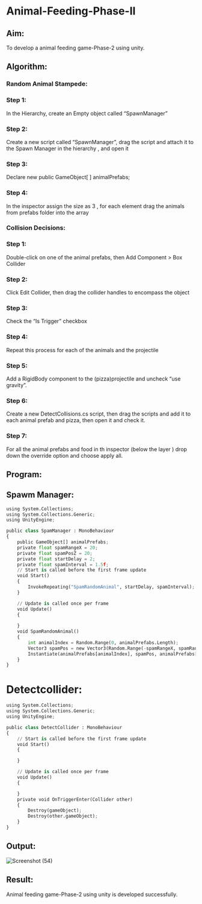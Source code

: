 # Animal-Feeding-Phase-II

## Aim:
To develop a animal feeding game-Phase-2 using unity.
## Algorithm:
### Random Animal Stampede:
### Step 1: 
In the Hierarchy, create an Empty object called “SpawnManager”
### Step 2: 
Create a new script called “SpawnManager”, drag the script and attach it to the Spawn Manager in the hierarchy , and open it
### Step 3: 
Declare new public GameObject[ ] animalPrefabs;
### Step 4: 
In the inspector assign the size as 3 , for each element drag the animals from prefabs folder into the array

### Collision Decisions:
### Step 1:
Double-click on one of the animal prefabs, then Add Component > Box Collider
### Step 2: 
Click Edit Collider, then drag the collider handles to encompass the object
### Step 3: 
Check the “Is Trigger” checkbox
### Step 4: 
Repeat this process for each of the animals and the projectile
### Step 5:
Add a RigidBody component to the (pizza)projectile and uncheck “use gravity”.
### Step 6:
Create a new DetectCollisions.cs script, then drag the scripts and add it to each animal prefab and pizza, then open it and check it.
### Step 7: 
For all the animal prefabs and food in th inspector (below the  layer ) drop down the override option and choose apply all.

## Program:
## Spawm Manager:
```python
using System.Collections;
using System.Collections.Generic;
using UnityEngine;

public class SpamManager : MonoBehaviour
{
    public GameObject[] animalPrefabs;
    private float spamRangeX = 20;
    private float spamPosZ = 20;
    private float startDelay = 2;
    private float spamInterval = 1.5f;
    // Start is called before the first frame update
    void Start()
    {
        InvokeRepeating("SpamRandomAnimal", startDelay, spamInterval);
    }

    // Update is called once per frame
    void Update()
    {
        
    }
    void SpamRandomAnimal()
    {
        int animalIndex = Random.Range(0, animalPrefabs.Length);
        Vector3 spamPos = new Vector3(Random.Range(-spamRangeX, spamRangeX), 0, spamPosZ);
        Instantiate(animalPrefabs[animalIndex], spamPos, animalPrefabs[animalIndex].transform.rotation);
    }
}
```

# Detectcollider:
```python
using System.Collections;
using System.Collections.Generic;
using UnityEngine;

public class DetectCollider : MonoBehaviour
{
    // Start is called before the first frame update
    void Start()
    {

    }

    // Update is called once per frame
    void Update()
    {

    }
    private void OnTriggerEnter(Collider other)
    {
        Destroy(gameObject);
        Destroy(other.gameObject);
    }
}
```
## Output:
![Screenshot (54)](https://github.com/TejaswiniGugananthan/Animal-Feeding-Phase-II/assets/121222763/dc4706e5-639d-45c2-b95d-d5dc70ed30c7)

## Result:
Animal feeding game-Phase-2 using unity is developed successfully.

